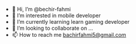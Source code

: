 - 👋 Hi, I’m @bechir-fahmi
- 👀 I’m interested in mobile developer
- 🌱 I’m currently learning learn gaming developer
- 💞️ I’m looking to collaborate on ...
- 📫 How to reach me bachirfahmi5@gmail.com

<!---
bechir-fahmi/bechir-fahmi is a ✨ special ✨ repository because its `README.md` (this file) appears on your GitHub profile.
You can click the Preview link to take a look at your changes.
--->
